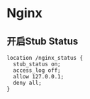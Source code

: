 # Nginx

## 开启Stub Status

    
```
location /nginx_status {
  stub_status on;
  access_log off;
  allow 127.0.0.1;
  deny all;
}
```

